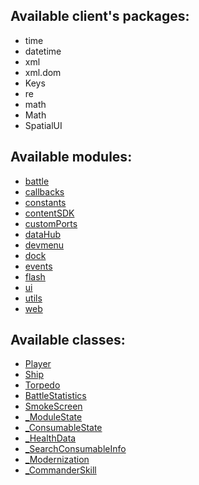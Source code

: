 ## Available client's packages:

- time
- datetime
- xml
- xml.dom
- Keys
- re
- math
- Math
- SpatialUI

## Available modules:

- [battle](./battle.md)
- [callbacks](./callbacks.md)
- [constants](./constants.md)
- [contentSDK](./contentSDK.md)
- [customPorts](./customPorts.md)
- [dataHub](./dataHub.md)
- [devmenu](./devmenu.md)
- [dock](./dock.md)
- [events](./events.md)
- [flash](./flash.md)
- [ui](./ui.md)
- [utils](./utils.md)
- [web](./web.md)

## Available classes:

- [Player](./Classes/Player.md)
- [Ship](./Classes/Ship.md)
- [Torpedo](./Classes/Torpedo.md)
- [BattleStatistics](./Classes/BattleStatistics.md)
- [SmokeScreen](./Classes/SmokeScreen.md)
- [_ModuleState](./Classes/_ModuleState.md)
- [_ConsumableState](./Classes/_ConsumableState.md)
- [_HealthData](./Classes/_HealthData.md)
- [_SearchConsumableInfo](./Classes/_SearchConsumableInfo.md)
- [_Modernization](./Classes/_Modernization.md)
- [_CommanderSkill](./Classes/_CommanderSkill.md)
